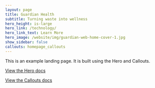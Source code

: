 ```yaml
---
layout: page
title: Guardian Health
subtitle: Turning waste into wellness
hero_height: is-large
hero_link: /technology/
hero_link_text: Learn More
hero_image: /website/img/guardian-web-home-cover-1.jpg
show_sidebar: false
callouts: homepage_callouts
---
```


This is an example landing page. It is built using the Hero and Callouts.

[View the Hero docs](/bulma-clean-theme/docs/pages/hero/)

[View the Callouts docs](/bulma-clean-theme/docs/page-components/callouts)